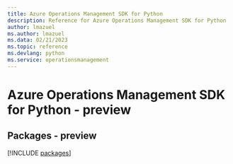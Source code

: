 ```yaml
---
title: Azure Operations Management SDK for Python
description: Reference for Azure Operations Management SDK for Python
author: lmazuel
ms.author: lmazuel
ms.data: 02/21/2023
ms.topic: reference
ms.devlang: python
ms.service: operationsmanagement
---
```

# Azure Operations Management SDK for Python - preview
## Packages - preview
[!INCLUDE [packages](operations-management-index.md)]